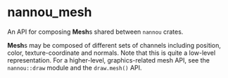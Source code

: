 # nannou_mesh

An API for composing **Mesh**s shared between `nannou` crates.

**Mesh**s may be composed of different sets of channels including position,
color, texture-coordinate and normals. Note that this is quite a low-level
representation. For a higher-level, graphics-related mesh API, see the
`nannou::draw` module and the `draw.mesh()` API.
